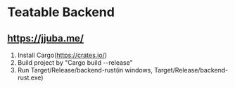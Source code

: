 # Teatable Backend
## https://jjuba.me/

1. Install Cargo(https://crates.io/)
2. Build project by "Cargo build --release"
3. Run Target/Release/backend-rust(in windows, Target/Release/backend-rust.exe)